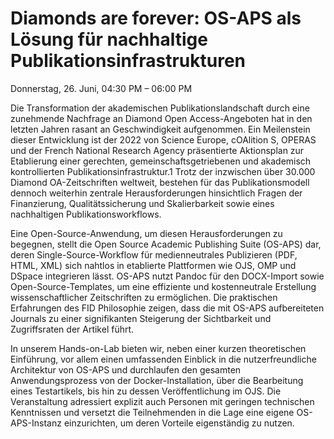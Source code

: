 # Diamonds are forever: OS-APS als Lösung für nachhaltige Publikationsinfrastrukturen

Donnerstag, 26. Juni, 04:30 PM – 06:00 PM

Die Transformation der akademischen Publikationslandschaft durch eine zunehmende Nachfrage an Diamond Open Access-Angeboten hat in den letzten Jahren rasant an Geschwindigkeit aufgenommen. Ein Meilenstein dieser Entwicklung ist der 2022 von Science Europe, cOAlition S, OPERAS und der French National Research Agency präsentierte Aktionsplan zur Etablierung einer gerechten, gemeinschaftsgetriebenen und akademisch kontrollierten Publikationsinfrastruktur.1 Trotz der inzwischen über 30.000 Diamond OA-Zeitschriften weltweit, bestehen für das Publikationsmodell dennoch weiterhin zentrale Herausforderungen hinsichtlich Fragen der Finanzierung, Qualitätssicherung und Skalierbarkeit sowie eines nachhaltigen Publikationsworkflows.

Eine Open-Source-Anwendung, um diesen Herausforderungen zu begegnen, stellt die Open Source Academic Publishing Suite (OS-APS) dar, deren Single-Source-Workflow für medienneutrales Publizieren (PDF, HTML, XML) sich nahtlos in etablierte Plattformen wie OJS, OMP und DSpace integrieren lässt. OS-APS nutzt Pandoc für den DOCX-Import sowie Open-Source-Templates, um eine effiziente und kostenneutrale Erstellung wissenschaftlicher Zeitschriften zu ermöglichen. Die praktischen Erfahrungen des FID Philosophie zeigen, dass die mit OS-APS aufbereiteten Journals zu einer signifikanten Steigerung der Sichtbarkeit und Zugriffsraten der Artikel führt.

In unserem Hands-on-Lab bieten wir, neben einer kurzen theoretischen Einführung, vor allem einen umfassenden Einblick in die nutzerfreundliche Architektur von OS-APS und durchlaufen den gesamten Anwendungsprozess von der Docker-Installation, über die Bearbeitung eines Testartikels, bis hin zu dessen Veröffentlichung im OJS. Die Veranstaltung adressiert explizit auch Personen mit geringen technischen Kenntnissen und versetzt die Teilnehmenden in die Lage eine eigene OS-APS-Instanz einzurichten, um deren Vorteile eigenständig zu nutzen.

